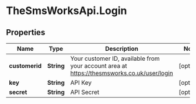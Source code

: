 # TheSmsWorksApi.Login

## Properties
Name | Type | Description | Notes
------------ | ------------- | ------------- | -------------
**customerid** | **String** | Your customer ID, available from your account area at https://thesmsworks.co.uk/user/login | [optional] 
**key** | **String** | API Key | [optional] 
**secret** | **String** | API Secret | [optional] 



